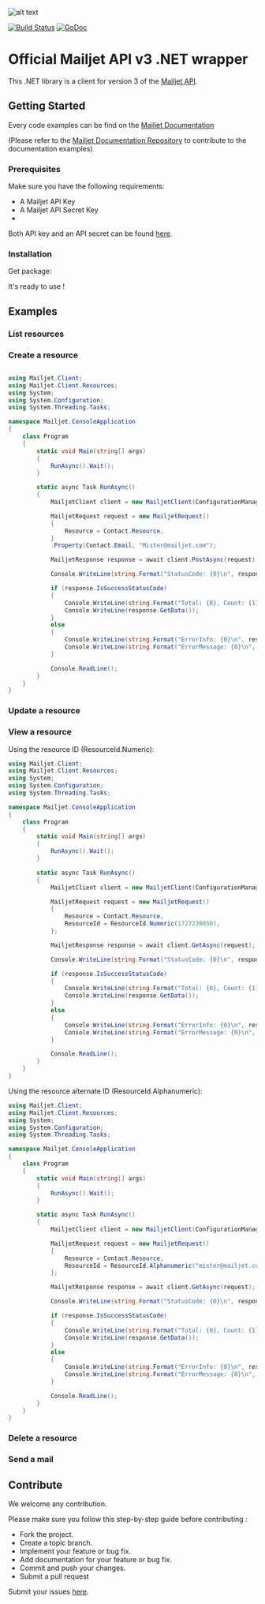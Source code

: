 
[doc]: http://dev.mailjet.com/
[api_credential]: https://app.mailjet.com/account/api_keys
[issues]: https://github.com/mailjet/mailjet-apiv3-dotnet/issues
[go_documentation]:http://dev.mailjet.com/guides/?csharp
[api_doc_repo]:https://github.com/mailjet/api-documentation

![alt text](http://cdn.appstorm.net/web.appstorm.net/files/2012/02/mailjet_logo_200x200.png "Mailjet")

[![Build Status](https://travis-ci.org/mailjet/mailjet-apiv3-go.svg?branch=master)](https://travis-ci.org/mailjet/mailjet-apiv3-go)
[![GoDoc](https://godoc.org/github.com/mailjet/mailjet-apiv3-go?status.svg)](https://godoc.org/github.com/mailjet/mailjet-apiv3-go)

# Official Mailjet API v3 .NET wrapper

This .NET library is a client for version 3 of the [Mailjet API][doc].

## Getting Started

Every code examples can be find on the [Mailjet Documentation][go_documentation]

(Please refer to the [Mailjet Documentation Repository][api_doc_repo] to contribute to the documentation examples)

### Prerequisites

Make sure you have the following requirements:
* A Mailjet API Key
* A Mailjet API Secret Key
* 

Both API key and an API secret can be found [here][api_credential].



### Installation

Get package:

It's ready to use !

## Examples

### List resources

### Create a resource

```C#

using Mailjet.Client;
using Mailjet.Client.Resources;
using System;
using System.Configuration;
using System.Threading.Tasks;

namespace Mailjet.ConsoleApplication
{
    class Program
    {
        static void Main(string[] args)
        {
            RunAsync().Wait();
        }

        static async Task RunAsync()
        {
            MailjetClient client = new MailjetClient(ConfigurationManager.AppSettings["apiKey"], ConfigurationManager.AppSettings["apiSecret"]);

            MailjetRequest request = new MailjetRequest()
            {
                Resource = Contact.Resource,
            }
            .Property(Contact.Email, "Mister@mailjet.com");

            MailjetResponse response = await client.PostAsync(request);

            Console.WriteLine(string.Format("StatusCode: {0}\n", response.StatusCode));

            if (response.IsSuccessStatusCode)
            {
                Console.WriteLine(string.Format("Total: {0}, Count: {1}\n", response.GetTotal(), response.GetCount()));
                Console.WriteLine(response.GetData());
            }
            else
            {
                Console.WriteLine(string.Format("ErrorInfo: {0}\n", response.GetErrorInfo()));
                Console.WriteLine(string.Format("ErrorMessage: {0}\n", response.GetErrorMessage()));
            }

            Console.ReadLine();
        }
    }
}

```

### Update a resource

### View a resource

Using the resource ID (ResourceId.Numeric):

```C#
using Mailjet.Client;
using Mailjet.Client.Resources;
using System;
using System.Configuration;
using System.Threading.Tasks;

namespace Mailjet.ConsoleApplication
{
    class Program
    {
        static void Main(string[] args)
        {
            RunAsync().Wait();
        }

        static async Task RunAsync()
        {
            MailjetClient client = new MailjetClient(ConfigurationManager.AppSettings["apiKey"], ConfigurationManager.AppSettings["apiSecret"]);

            MailjetRequest request = new MailjetRequest()
            {
                Resource = Contact.Resource,
                ResourceId = ResourceId.Numeric(1727238050),
            };

            MailjetResponse response = await client.GetAsync(request);

            Console.WriteLine(string.Format("StatusCode: {0}\n", response.StatusCode));

            if (response.IsSuccessStatusCode)
            {
                Console.WriteLine(string.Format("Total: {0}, Count: {1}\n", response.GetTotal(), response.GetCount()));
                Console.WriteLine(response.GetData());
            }
            else
            {
                Console.WriteLine(string.Format("ErrorInfo: {0}\n", response.GetErrorInfo()));
                Console.WriteLine(string.Format("ErrorMessage: {0}\n", response.GetErrorMessage()));
            }

            Console.ReadLine();
        }
    }
}
```

Using the resource alternate ID (ResourceId.Alphanumeric):

```C#
using Mailjet.Client;
using Mailjet.Client.Resources;
using System;
using System.Configuration;
using System.Threading.Tasks;

namespace Mailjet.ConsoleApplication
{
    class Program
    {
        static void Main(string[] args)
        {
            RunAsync().Wait();
        }

        static async Task RunAsync()
        {
            MailjetClient client = new MailjetClient(ConfigurationManager.AppSettings["apiKey"], ConfigurationManager.AppSettings["apiSecret"]);

            MailjetRequest request = new MailjetRequest()
            {
                Resource = Contact.Resource,
                ResourceId = ResourceId.Alphanumeric("mister@mailjet.com"),
            };

            MailjetResponse response = await client.GetAsync(request);

            Console.WriteLine(string.Format("StatusCode: {0}\n", response.StatusCode));

            if (response.IsSuccessStatusCode)
            {
                Console.WriteLine(string.Format("Total: {0}, Count: {1}\n", response.GetTotal(), response.GetCount()));
                Console.WriteLine(response.GetData());
            }
            else
            {
                Console.WriteLine(string.Format("ErrorInfo: {0}\n", response.GetErrorInfo()));
                Console.WriteLine(string.Format("ErrorMessage: {0}\n", response.GetErrorMessage()));
            }

            Console.ReadLine();
        }
    }
}
```

### Delete a resource

### Send a mail

## Contribute

We welcome any contribution.

Please make sure you follow this step-by-step guide before contributing :

* Fork the project.
* Create a topic branch.
* Implement your feature or bug fix.
* Add documentation for your feature or bug fix.
* Commit and push your changes.
* Submit a pull request

Submit your issues [here][issues].

